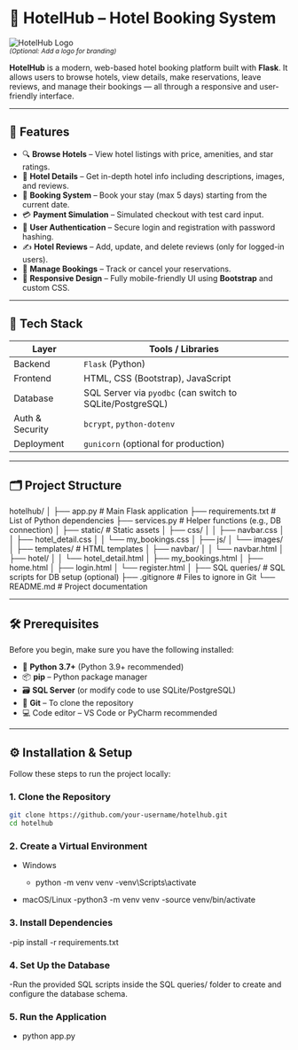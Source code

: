 # 🏨 HotelHub – Hotel Booking System

![HotelHub Logo](static/images/logo.png)  
<sub><i>*(Optional: Add a logo for branding)*</i></sub>

**HotelHub** is a modern, web-based hotel booking platform built with **Flask**. It allows users to browse hotels, view details, make reservations, leave reviews, and manage their bookings — all through a responsive and user-friendly interface.

---

## 🚀 Features

- 🔍 **Browse Hotels** – View hotel listings with price, amenities, and star ratings.  
- 🏨 **Hotel Details** – Get in-depth hotel info including descriptions, images, and reviews.  
- 📅 **Booking System** – Book your stay (max 5 days) starting from the current date.  
- 💳 **Payment Simulation** – Simulated checkout with test card input.  
- 🔐 **User Authentication** – Secure login and registration with password hashing.  
- ✍️ **Hotel Reviews** – Add, update, and delete reviews (only for logged-in users).  
- 📂 **Manage Bookings** – Track or cancel your reservations.  
- 📱 **Responsive Design** – Fully mobile-friendly UI using **Bootstrap** and custom CSS.

---

## 🧰 Tech Stack

| Layer         | Tools / Libraries                     |
|---------------|----------------------------------------|
| Backend       | `Flask` (Python)                       |
| Frontend      | HTML, CSS (Bootstrap), JavaScript      |
| Database      | SQL Server via `pyodbc` (can switch to SQLite/PostgreSQL) |
| Auth & Security | `bcrypt`, `python-dotenv`            |
| Deployment    | `gunicorn` (optional for production)   |

---

## 🗂 Project Structure

hotelhub/ │ 
   ├── app.py # Main Flask application 
   ├── requirements.txt # List of Python dependencies 
   ├── services.py # Helper functions (e.g., DB connection) │ 
   ├── static/ # Static assets │ 
      ├── css/ │ │
         ├── navbar.css │ │ 
         ├── hotel_detail.css │ 
         │ └── my_bookings.css │
      ├── js/ │
      └── images/ │
   ├── templates/ # HTML templates │ 
   ├── navbar/ │ 
      │ └── navbar.html │
   ├── hotel/ │ │
      └── hotel_detail.html │ 
         ├── my_bookings.html │ ├── home.html │ ├── login.html │ └── register.html │ ├── SQL queries/ # SQL scripts for DB setup (optional) ├── .gitignore # Files to ignore in Git └── README.md # Project documentation


---

## 🛠 Prerequisites

Before you begin, make sure you have the following installed:

- 🐍 **Python 3.7+** (Python 3.9+ recommended)
- 📦 **pip** – Python package manager
- 🗃 **SQL Server** (or modify code to use SQLite/PostgreSQL)
- 🧪 **Git** – To clone the repository
- 💻 Code editor – VS Code or PyCharm recommended

---

## ⚙️ Installation & Setup

Follow these steps to run the project locally:

### 1. Clone the Repository

```bash
git clone https://github.com/your-username/hotelhub.git
cd hotelhub
```
### 2. Create a Virtual Environment

   - Windows
     - python -m venv venv
      -venv\Scripts\activate

  -  macOS/Linux
      -python3 -m venv venv
      -source venv/bin/activate

### 3. Install Dependencies
-pip install -r requirements.txt

### 4. Set Up the Database
-Run the provided SQL scripts inside the SQL queries/ folder to create and configure the database schema.

### 5. Run the Application
- python app.py

